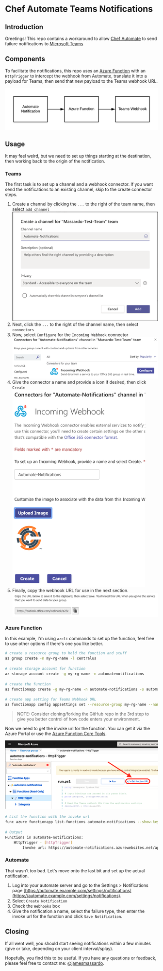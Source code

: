 # Chef Automate Teams Notifications

## Introduction

Greetings! This repo contains a workaround to allow [Chef Automate](https://automate.chef.io) to send failure notifications to [Microsoft Teams](https://teams.microsoft.com)

## Components

To facilitate the notifications, this repo uses an [Azure Function](https://azure.microsoft.com/en-us/services/functions/) with an `HttpTrigger` to intercept the webhook from Automate, translate it into a payload for Teams, then send that new payload to the Teams webhook URL.

![webhook flow](images/flow.png)

## Usage

It may feel weird, but we need to set up things starting at the destination, then working back to the origin of the notification.

### Teams

The first task is to set up a channel and a webhook connector. If you want send the notifications to an existing channel, skip to the create connector steps.

1. Create a channel by clicking the `...` to the right of the team name, then select `add channel`
![create channel](images/create_channel.png)
1. Next, click the `...` to the right of the channel name, then select `connectors`
1. Now, select `Configure` for the `Incoming Webhook` connector
![list of connectors](images/connectors.png)
1. Give the connector a name and provide a icon if desired, then click `Create`
![connector config screen](images/incoming_webhook.png)
1. Finally, copy the webhook URL for use in the next section.
![webhook url](images/webhook_url.png)

### Azure Function

In this example, I'm using `azcli` commands to set up the function, feel free to use other options if there's one you like better.

``` bash
# create a resource group to hold the function and stuff
az group create -n my-rg-name -l centralus

# create storage account for function
az storage account create -g my-rg-name -n automatenotifications

# create the function
az functionapp create -g my-rg-name -n automate-notifications -s automatenotifications --runtime powershell --deployment-source-url https://github.com/jmassardo/a2-teams-notification.git --consumption-plan-location centralus

# create app setting for Teams Webhook URL
az functionapp config appsettings set --resource-group my-rg-name --name automate-notifications --settings teamsURL=https://outlook.office.com/webhook/xxxxxxx-xxxxxxx-xxxxxxxx-xxxxxxxxxxx
```

> NOTE: Consider cloning/forking the GitHub repo in the 3rd step to give you better control of how code enters your environment.

Now we need to get the invoke url for the function. You can get it via the Azure Portal or use the [Azure Function Core Tools](https://docs.microsoft.com/en-us/azure/azure-functions/functions-run-local#v2).

![get function url](images/function_url.png)

``` bash
# List the function with the invoke url
func azure functionapp list-functions automate-notifications --show-keys

# Output
Functions in automate-notifications:
    HttpTrigger - [httpTrigger]
        Invoke url: https://automate-notifications.azurewebsites.net/api/httptrigger?code=xxxxxxxxxxxxxxxxxxxxxxxxx
```

### Automate

That wasn't too bad. Let's move onto the last bit and set up the actual notification.

1. Log into your automate server and go to the Settings > Notifications page [https://automate.example.com/settings/notifications](https://automate.example.com/settings/notifications).
1. Select `Create Notification`
1. Check the `Webhooks` box
1. Give the notification a name, select the failure type, then enter the invoke url for the function and click `Save Notification`.

## Closing

If all went well, you should start seeing notifications within a few minutes (give or take, depending on your client interval/splay).

Hopefully, you find this to be useful. If you have any questions or feedback, please feel free to contact me: [@jamesmassardo](https://twitter.com/jamesmassardo).
